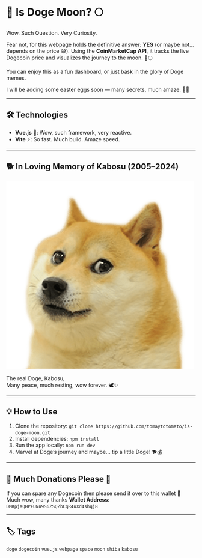 # 🚀 Is Doge Moon? 🌕

Wow. Such Question. Very Curiosity.

Fear not, for this webpage holds the definitive answer: **YES** (or maybe not... depends on the price 😅). Using the **CoinMarketCap API**, it tracks the live Dogecoin price and visualizes the journey to the moon. 🚀🌕

You can enjoy this as a fun dashboard, or just bask in the glory of Doge memes. 

I will be adding some easter eggs soon — many secrets, much amaze. 🥚✨

---

## 🛠️ Technologies
- **Vue.js** 🐾: Wow, such framework, very reactive.
- **Vite** ⚡: So fast. Much build. Amaze speed.

---


## 🐕 In Loving Memory of Kabosu (2005–2024)

![doge.png](src/assets/doge.png)

The real Doge, Kabosu,  
Many peace, much resting, wow forever. 🕊️✨

---

## 💡 How to Use

1. Clone the repository: `git clone https://github.com/tomaytotomato/is-doge-moon.git`
2. Install dependencies: `npm install`
3. Run the app locally: `npm run dev`
4. Marvel at Doge’s journey and maybe... tip a little Doge! 🐕💰


---
## 💸 Much Donations Please 🙏

If you can spare any Dogecoin then please send it over to this wallet 🚀 Much wow, many thanks 
**Wallet Address**: `DMRpjaQHPFUNn9S6ZSQZbCqR4uXd4shqj8`

---

## 🏷️ Tags
`doge` `dogecoin` `vue.js` `webpage` `space` `moon` `shiba` `kabosu`